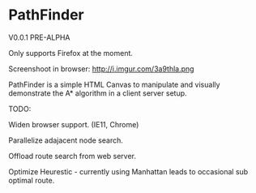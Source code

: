 PathFinder
==========
V0.0.1 PRE-ALPHA

Only supports Firefox at the moment.

Screenshoot in browser: http://i.imgur.com/3a9thla.png

PathFinder is a simple HTML Canvas to manipulate and visually demonstrate the A* algorithm in a client server setup.



TODO:

Widen browser support. (IE11, Chrome)

Parallelize adajacent node search.

Offload route search from web server.

Optimize Heurestic - currently using Manhattan leads to occasional sub optimal route.


